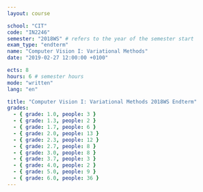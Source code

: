 ```yaml
---
layout: course

school: "CIT"
code: "IN2246"
semester: "2018WS" # refers to the year of the semester start
exam_type: "endterm"
name: "Computer Vision I: Variational Methods"
date: "2019-02-27 12:00:00 +0100"

ects: 8
hours: 6 # semester hours
mode: "written"
lang: "en"

title: "Computer Vision I: Variational Methods 2018WS Endterm"
grades:
  - { grade: 1.0, people: 3 }
  - { grade: 1.3, people: 2 }
  - { grade: 1.7, people: 6 }
  - { grade: 2.0, people: 13 }
  - { grade: 2.3, people: 12 }
  - { grade: 2.7, people: 8 }
  - { grade: 3.0, people: 8 }
  - { grade: 3.7, people: 3 }
  - { grade: 4.0, people: 2 }
  - { grade: 5.0, people: 9 }
  - { grade: 6.0, people: 36 }
---
```



